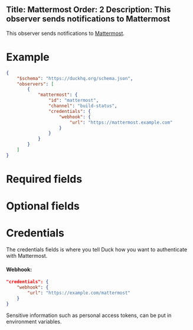 Title: Mattermost
Order: 2
Description: This observer sends notifications to Mattermost
---

This observer sends notifications to [Mattermost](https://mattermost.com).

# Example

```json
{
    "$schema": "https://duckhq.org/schema.json",
    "observers": [
        {
            "mattermost": {
                "id": "mattermost",
                "channel": "build-status",
                "credentials": {
                    "webhook": {
                        "url": "https://mattermost.example.com"
                    }
                }
            }
        }
    ]
}
```

# Required fields

<?# JsonSchema type=MattermostConfiguration required=true credentialsType=MattermostCredentials /?>

# Optional fields

<?# JsonSchema type=MattermostConfiguration required=false /?>

# Credentials

The credentials fields is where you tell Duck how you want to authenticate
with Mattermost.

#### Webhook:

```json
"credentials": {
    "webhook": {
        "url": "https://example.com/mattermost"
    }
}
```

<div class="alert alert-info" role="alert">
  <i class="fad fa-info-circle icon-web"></i> Sensitive information such as 
  personal access tokens, can be put in environment variables.
</div>